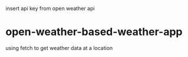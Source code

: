 insert api key from open weather api
# open-weather-based-weather-app
using fetch to get weather data at a location
